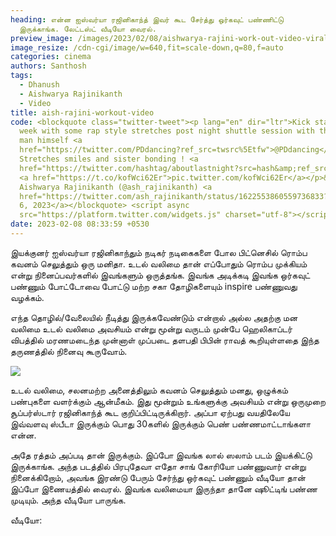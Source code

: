```yaml
---
heading: என்ன ஐஸ்வர்யா ரஜினிகாந்த் இவர் கூட சேர்த்து ஒர்கவுட் பண்ணிட்டு
  இருக்காங்க. லேட்டஸ்ட் வீடியோ வைரல்.
preview_image: /images/2023/02/08/aishwarya-rajini-work-out-video-viral-1-.jpg
image_resize: /cdn-cgi/image/w=640,fit=scale-down,q=80,f=auto
categories: cinema
authors: Santhosh
tags:
  - Dhanush
  - Aishwarya Rajinikanth
  - Video
title: aish-rajini-workout-video
code: <blockquote class="twitter-tweet"><p lang="en" dir="ltr">Kick starting the
  week with some rap style stretches post night shuttle session with the rubber
  man himself <a
  href="https://twitter.com/PDdancing?ref_src=twsrc%5Etfw">@PDdancing</a> Anna !
  Stretches smiles and sister bonding ! <a
  href="https://twitter.com/hashtag/aboutlastnight?src=hash&amp;ref_src=twsrc%5Etfw">#aboutlastnight</a>❤️
  <a href="https://t.co/kofWci62Er">pic.twitter.com/kofWci62Er</a></p>&mdash;
  Aishwarya Rajinikanth (@ash_rajinikanth) <a
  href="https://twitter.com/ash_rajinikanth/status/1622553860559736833?ref_src=twsrc%5Etfw">February
  6, 2023</a></blockquote> <script async
  src="https://platform.twitter.com/widgets.js" charset="utf-8"></script>
date: 2023-02-08 08:33:59 +0530
---
```



இயக்குனர் ஐஸ்வர்யா ரஜினிகாந்தும் நடிகர் நடிகைகளை போல பிட்னெசில் ரொம்ப கவனம் செலுத்தும் ஒரு மனிதா. உடல் வலிமை தான் எப்போதும் ரொம்ப முக்கியம் என்று நினைப்பவர்களில் இவங்களும் ஒருத்தங்க. இவங்க அடிக்கடி இவங்க ஒர்கவுட் பண்ணும் போட்டோவை போட்டு மற்ற சகா தோழிகளையும் inspire பண்ணுவது வழக்கம்.

எந்த தொழில்/வேலையில் நீடித்து இருக்கவேண்டும் என்றால் அல்ல அதற்கு மன வலிமை உடல் வலிமை அவசியம் என்று மூன்று வருடம் முன்பே ஹெலிகாப்டர் விபத்தில் மரணமடைந்த முன்னாள் முப்படை தளபதி பிபின் ராவத் கூறியுள்ளதை இந்த தருணத்தில் நினைவு கூருவோம். 

![](/images/2023/02/08/aishwarya-rajini-work-out-video-viral-2-.jpg)

உடல் வலிமை, சலனமற்ற அனைத்திலும் கவனம் செலுத்தும் மனது, ஒழுக்கம் பண்புகளை வளர்க்கும் ஆன்மீகம். இது மூன்றும் உங்களுக்கு அவசியம் என்று ஒருமுறை சூப்பர்ஸ்டார் ரஜினிகாந்த் கூட குறிப்பிட்டிருக்கிறார். அப்பா ஏற்பது வயதிலேயே இவ்வளவு ஸ்பீடா இருக்கும் பொது 30களில் இருக்கும் பெண் பண்ணமாட்டாங்களா என்ன.

அதே ரத்தம் அப்படி தான் இருக்கும். இப்போ இவங்க லால் ஸலாம் படம் இயக்கிட்டு இருக்காங்க. அந்த படத்தில் பிரபுதேவா எதோ சாங் கோரியோ பண்ணுவார் என்று நினைக்கிறோம், அவங்க இரண்டு பேரும் சேர்ந்து ஒர்கவுட் பண்ணும் வீடியோ தான் இப்போ இணையத்தில் வைரல். இவங்க வலிமையா இருந்தா தானே ஷூட்டிங் பண்ண முடியும். அந்த வீடியோ பாருங்க.

வீடியோ: